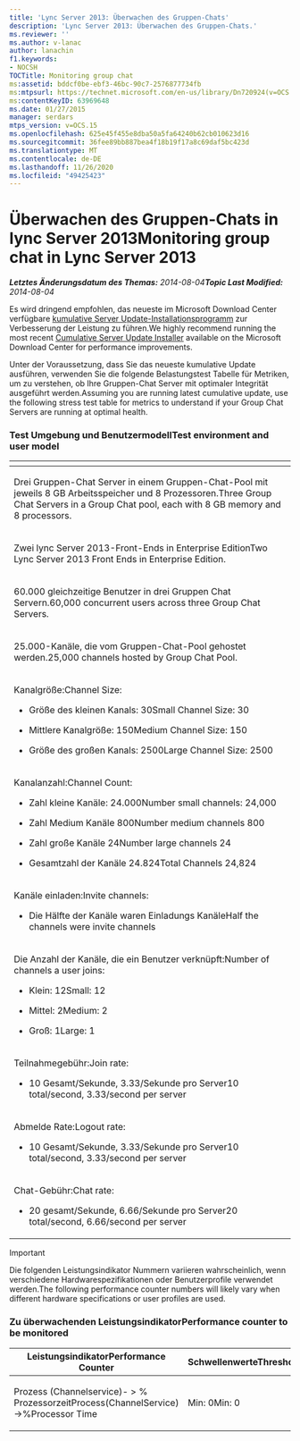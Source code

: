 ```yaml
---
title: 'Lync Server 2013: Überwachen des Gruppen-Chats'
description: 'Lync Server 2013: Überwachen des Gruppen-Chats.'
ms.reviewer: ''
ms.author: v-lanac
author: lanachin
f1.keywords:
- NOCSH
TOCTitle: Monitoring group chat
ms:assetid: bddcf0be-ebf3-46bc-90c7-2576877734fb
ms:mtpsurl: https://technet.microsoft.com/en-us/library/Dn720924(v=OCS.15)
ms:contentKeyID: 63969648
ms.date: 01/27/2015
manager: serdars
mtps_version: v=OCS.15
ms.openlocfilehash: 625e45f455e8dba50a5fa64240b62cb010623d16
ms.sourcegitcommit: 36fee89bb887bea4f18b19f17a8c69daf5bc423d
ms.translationtype: MT
ms.contentlocale: de-DE
ms.lasthandoff: 11/26/2020
ms.locfileid: "49425423"
---
```

# <a name="monitoring-group-chat-in-lync-server-2013"></a><span data-ttu-id="a64c7-103">Überwachen des Gruppen-Chats in lync Server 2013</span><span class="sxs-lookup"><span data-stu-id="a64c7-103">Monitoring group chat in Lync Server 2013</span></span>

<div data-xmlns="http://www.w3.org/1999/xhtml">

<div class="topic" data-xmlns="http://www.w3.org/1999/xhtml" data-msxsl="urn:schemas-microsoft-com:xslt" data-cs="https://msdn.microsoft.com/">

<div data-asp="https://msdn2.microsoft.com/asp">



</div>

<div id="mainSection">

<div id="mainBody"><span data-ttu-id="a64c7-104">

<span> </span></span><span class="sxs-lookup"><span data-stu-id="a64c7-104">

<span> </span></span></span>

<span data-ttu-id="a64c7-105">_**Letztes Änderungsdatum des Themas:** 2014-08-04_</span><span class="sxs-lookup"><span data-stu-id="a64c7-105">_**Topic Last Modified:** 2014-08-04_</span></span>

<span data-ttu-id="a64c7-106">Es wird dringend empfohlen, das neueste im Microsoft Download Center verfügbare [kumulative Server Update-Installationsprogramm](https://support.microsoft.com/kb/968802) zur Verbesserung der Leistung zu führen.</span><span class="sxs-lookup"><span data-stu-id="a64c7-106">We highly recommend running the most recent [Cumulative Server Update Installer](https://support.microsoft.com/kb/968802) available on the Microsoft Download Center for performance improvements.</span></span>

<span data-ttu-id="a64c7-107">Unter der Voraussetzung, dass Sie das neueste kumulative Update ausführen, verwenden Sie die folgende Belastungstest Tabelle für Metriken, um zu verstehen, ob Ihre Gruppen-Chat Server mit optimaler Integrität ausgeführt werden.</span><span class="sxs-lookup"><span data-stu-id="a64c7-107">Assuming you are running latest cumulative update, use the following stress test table for metrics to understand if your Group Chat Servers are running at optimal health.</span></span>

### <a name="test-environment-and-user-model"></a><span data-ttu-id="a64c7-108">Test Umgebung und Benutzermodell</span><span class="sxs-lookup"><span data-stu-id="a64c7-108">Test environment and user model</span></span>

<table>
<colgroup>
<col style="width: 100%" />
</colgroup>
<thead>
<tr class="header">
<th> </th>
</tr>
</thead>
<tbody>
<tr class="odd">
<td><p><span data-ttu-id="a64c7-109">Drei Gruppen-Chat Server in einem Gruppen-Chat-Pool mit jeweils 8 GB Arbeitsspeicher und 8 Prozessoren.</span><span class="sxs-lookup"><span data-stu-id="a64c7-109">Three Group Chat Servers in a Group Chat pool, each with 8 GB memory and 8 processors.</span></span></p></td>
</tr>
<tr class="even">
<td><p><span data-ttu-id="a64c7-110">Zwei lync Server 2013-Front-Ends in Enterprise Edition</span><span class="sxs-lookup"><span data-stu-id="a64c7-110">Two Lync Server 2013 Front Ends in Enterprise Edition.</span></span></p></td>
</tr>
<tr class="odd">
<td><p><span data-ttu-id="a64c7-111">60.000 gleichzeitige Benutzer in drei Gruppen Chat Servern.</span><span class="sxs-lookup"><span data-stu-id="a64c7-111">60,000 concurrent users across three Group Chat Servers.</span></span></p></td>
</tr>
<tr class="even">
<td><p><span data-ttu-id="a64c7-112">25.000-Kanäle, die vom Gruppen-Chat-Pool gehostet werden.</span><span class="sxs-lookup"><span data-stu-id="a64c7-112">25,000 channels hosted by Group Chat Pool.</span></span></p></td>
</tr>
<tr class="odd">
<td><p><span data-ttu-id="a64c7-113">Kanalgröße:</span><span class="sxs-lookup"><span data-stu-id="a64c7-113">Channel Size:</span></span></p>
<ul>
<li><p><span data-ttu-id="a64c7-114">Größe des kleinen Kanals: 30</span><span class="sxs-lookup"><span data-stu-id="a64c7-114">Small Channel Size: 30</span></span></p></li>
<li><p><span data-ttu-id="a64c7-115">Mittlere Kanalgröße: 150</span><span class="sxs-lookup"><span data-stu-id="a64c7-115">Medium Channel Size: 150</span></span></p></li>
<li><p><span data-ttu-id="a64c7-116">Größe des großen Kanals: 2500</span><span class="sxs-lookup"><span data-stu-id="a64c7-116">Large Channel Size: 2500</span></span></p></li>
</ul></td>
</tr>
<tr class="even">
<td><p><span data-ttu-id="a64c7-117">Kanalanzahl:</span><span class="sxs-lookup"><span data-stu-id="a64c7-117">Channel Count:</span></span></p>
<ul>
<li><p><span data-ttu-id="a64c7-118">Zahl kleine Kanäle: 24.000</span><span class="sxs-lookup"><span data-stu-id="a64c7-118">Number small channels: 24,000</span></span></p></li>
<li><p><span data-ttu-id="a64c7-119">Zahl Medium Kanäle 800</span><span class="sxs-lookup"><span data-stu-id="a64c7-119">Number medium channels 800</span></span></p></li>
<li><p><span data-ttu-id="a64c7-120">Zahl große Kanäle 24</span><span class="sxs-lookup"><span data-stu-id="a64c7-120">Number large channels 24</span></span></p></li>
<li><p><span data-ttu-id="a64c7-121">Gesamtzahl der Kanäle 24.824</span><span class="sxs-lookup"><span data-stu-id="a64c7-121">Total Channels 24,824</span></span></p></li>
</ul></td>
</tr>
<tr class="odd">
<td><p><span data-ttu-id="a64c7-122">Kanäle einladen:</span><span class="sxs-lookup"><span data-stu-id="a64c7-122">Invite channels:</span></span></p>
<ul>
<li><p><span data-ttu-id="a64c7-123">Die Hälfte der Kanäle waren Einladungs Kanäle</span><span class="sxs-lookup"><span data-stu-id="a64c7-123">Half the channels were invite channels</span></span></p></li>
</ul></td>
</tr>
<tr class="even">
<td><p><span data-ttu-id="a64c7-124">Die Anzahl der Kanäle, die ein Benutzer verknüpft:</span><span class="sxs-lookup"><span data-stu-id="a64c7-124">Number of channels a user joins:</span></span></p>
<ul>
<li><p><span data-ttu-id="a64c7-125">Klein: 12</span><span class="sxs-lookup"><span data-stu-id="a64c7-125">Small: 12</span></span></p></li>
<li><p><span data-ttu-id="a64c7-126">Mittel: 2</span><span class="sxs-lookup"><span data-stu-id="a64c7-126">Medium: 2</span></span></p></li>
<li><p><span data-ttu-id="a64c7-127">Groß: 1</span><span class="sxs-lookup"><span data-stu-id="a64c7-127">Large: 1</span></span></p></li>
</ul></td>
</tr>
<tr class="odd">
<td><p><span data-ttu-id="a64c7-128">Teilnahmegebühr:</span><span class="sxs-lookup"><span data-stu-id="a64c7-128">Join rate:</span></span></p>
<ul>
<li><p><span data-ttu-id="a64c7-129">10 Gesamt/Sekunde, 3.33/Sekunde pro Server</span><span class="sxs-lookup"><span data-stu-id="a64c7-129">10 total/second, 3.33/second per server</span></span></p></li>
</ul></td>
</tr>
<tr class="even">
<td><p><span data-ttu-id="a64c7-130">Abmelde Rate:</span><span class="sxs-lookup"><span data-stu-id="a64c7-130">Logout rate:</span></span></p>
<ul>
<li><p><span data-ttu-id="a64c7-131">10 Gesamt/Sekunde, 3.33/Sekunde pro Server</span><span class="sxs-lookup"><span data-stu-id="a64c7-131">10 total/second, 3.33/second per server</span></span></p></li>
</ul></td>
</tr>
<tr class="odd">
<td><p><span data-ttu-id="a64c7-132">Chat-Gebühr:</span><span class="sxs-lookup"><span data-stu-id="a64c7-132">Chat rate:</span></span></p>
<ul>
<li><p><span data-ttu-id="a64c7-133">20 gesamt/Sekunde, 6.66/Sekunde pro Server</span><span class="sxs-lookup"><span data-stu-id="a64c7-133">20 total/second, 6.66/second per server</span></span></p></li>
</ul></td>
</tr>
</tbody>
</table>


<div>


> [!IMPORTANT]  
> <span data-ttu-id="a64c7-134">Die folgenden Leistungsindikator Nummern variieren wahrscheinlich, wenn verschiedene Hardwarespezifikationen oder Benutzerprofile verwendet werden.</span><span class="sxs-lookup"><span data-stu-id="a64c7-134">The following performance counter numbers will likely vary when different hardware specifications or user profiles are used.</span></span>



</div>

### <a name="performance-counter-to-be-monitored"></a><span data-ttu-id="a64c7-135">Zu überwachenden Leistungsindikator</span><span class="sxs-lookup"><span data-stu-id="a64c7-135">Performance counter to be monitored</span></span>

<table>
<colgroup>
<col style="width: 50%" />
<col style="width: 50%" />
</colgroup>
<thead>
<tr class="header">
<th><span data-ttu-id="a64c7-136">Leistungsindikator</span><span class="sxs-lookup"><span data-stu-id="a64c7-136">Performance Counter</span></span></th>
<th><span data-ttu-id="a64c7-137">Schwellenwerte</span><span class="sxs-lookup"><span data-stu-id="a64c7-137">Thresholds</span></span></th>
</tr>
</thead>
<tbody>
<tr class="odd">
<td><p><span data-ttu-id="a64c7-138">Prozess (Channelservice)- &gt; % Prozessorzeit</span><span class="sxs-lookup"><span data-stu-id="a64c7-138">Process(ChannelService)-&gt;%Processor Time</span></span></p></td>
<td><p><span data-ttu-id="a64c7-139">Min: 0</span><span class="sxs-lookup"><span data-stu-id="a64c7-139">Min: 0</span></span></p></td>
</tr>
</tbody>
</table><span data-ttu-id="a64c7-140">


</div>

<span> </span>

</div>

</div>

</span><span class="sxs-lookup"><span data-stu-id="a64c7-140">


</div>

<span> </span>

</div>

</div>

</span></span></div>

